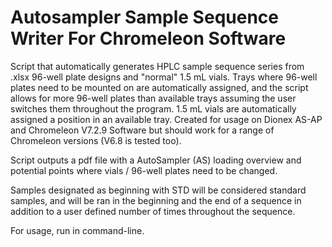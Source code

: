 # Autosampler Sample Sequence Writer For Chromeleon Software


Script that automatically generates HPLC sample sequence series from .xlsx 96-well plate designs and "normal" 
1.5 mL vials. Trays where 96-well plates need to be mounted on are automatically assigned, and the script allows
for more 96-well plates than available trays assuming the user switches them throughout the program. 1.5 mL vials 
are automatically assigned a position in an available tray. Created for usage on Dionex AS-AP and Chromeleon V7.2.9 Software
but should work for a range of Chromeleon versions (V6.8 is tested too). 


Script outputs a pdf file with a AutoSampler (AS) loading overview and potential points where vials / 96-well plates 
need to be changed. 


Samples designated as beginning with STD will be considered standard samples, and will be ran in the beginning and
the end of a sequence in addition to a user defined number of times throughout the sequence. 


For usage, run in command-line. 
